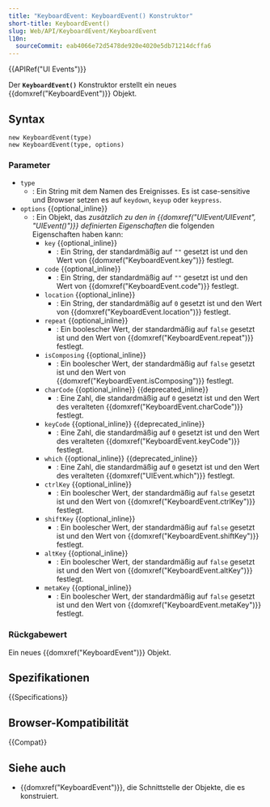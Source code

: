 ```yaml
---
title: "KeyboardEvent: KeyboardEvent() Konstruktor"
short-title: KeyboardEvent()
slug: Web/API/KeyboardEvent/KeyboardEvent
l10n:
  sourceCommit: eab4066e72d5478de920e4020e5db71214dcffa6
---
```


{{APIRef("UI Events")}}

Der **`KeyboardEvent()`** Konstruktor erstellt ein neues
{{domxref("KeyboardEvent")}} Objekt.

## Syntax

```js-nolint
new KeyboardEvent(type)
new KeyboardEvent(type, options)
```

### Parameter

- `type`
  - : Ein String mit dem Namen des Ereignisses.
    Es ist case-sensitive und Browser setzen es auf `keydown`, `keyup` oder `keypress`.
- `options` {{optional_inline}}
  - : Ein Objekt, das _zusätzlich zu den in {{domxref("UIEvent/UIEvent", "UIEvent()")}} definierten Eigenschaften_ die folgenden Eigenschaften haben kann:
    - `key` {{optional_inline}}
      - : Ein String, der standardmäßig auf `""` gesetzt ist und den Wert von {{domxref("KeyboardEvent.key")}} festlegt.
    - `code` {{optional_inline}}
      - : Ein String, der standardmäßig auf `""` gesetzt ist und den Wert von {{domxref("KeyboardEvent.code")}} festlegt.
    - `location` {{optional_inline}}
      - : Ein String, der standardmäßig auf `0` gesetzt ist und den Wert von {{domxref("KeyboardEvent.location")}} festlegt.
    - `repeat` {{optional_inline}}
      - : Ein boolescher Wert, der standardmäßig auf `false` gesetzt ist und den Wert von {{domxref("KeyboardEvent.repeat")}} festlegt.
    - `isComposing` {{optional_inline}}
      - : Ein boolescher Wert, der standardmäßig auf `false` gesetzt ist und den Wert von {{domxref("KeyboardEvent.isComposing")}} festlegt.
    - `charCode` {{optional_inline}} {{deprecated_inline}}
      - : Eine Zahl, die standardmäßig auf `0` gesetzt ist und den Wert des veralteten {{domxref("KeyboardEvent.charCode")}} festlegt.
    - `keyCode` {{optional_inline}} {{deprecated_inline}}
      - : Eine Zahl, die standardmäßig auf `0` gesetzt ist und den Wert des veralteten {{domxref("KeyboardEvent.keyCode")}} festlegt.
    - `which` {{optional_inline}} {{deprecated_inline}}
      - : Eine Zahl, die standardmäßig auf `0` gesetzt ist und den Wert des veralteten {{domxref("UIEvent.which")}} festlegt.
    - `ctrlKey` {{optional_inline}}
      - : Ein boolescher Wert, der standardmäßig auf `false` gesetzt ist und den Wert von {{domxref("KeyboardEvent.ctrlKey")}} festlegt.
    - `shiftKey` {{optional_inline}}
      - : Ein boolescher Wert, der standardmäßig auf `false` gesetzt ist und den Wert von {{domxref("KeyboardEvent.shiftKey")}} festlegt.
    - `altKey` {{optional_inline}}
      - : Ein boolescher Wert, der standardmäßig auf `false` gesetzt ist und den Wert von {{domxref("KeyboardEvent.altKey")}} festlegt.
    - `metaKey` {{optional_inline}}
      - : Ein boolescher Wert, der standardmäßig auf `false` gesetzt ist und den Wert von {{domxref("KeyboardEvent.metaKey")}} festlegt.

### Rückgabewert

Ein neues {{domxref("KeyboardEvent")}} Objekt.

## Spezifikationen

{{Specifications}}

## Browser-Kompatibilität

{{Compat}}

## Siehe auch

- {{domxref("KeyboardEvent")}}, die Schnittstelle der Objekte, die es konstruiert.
